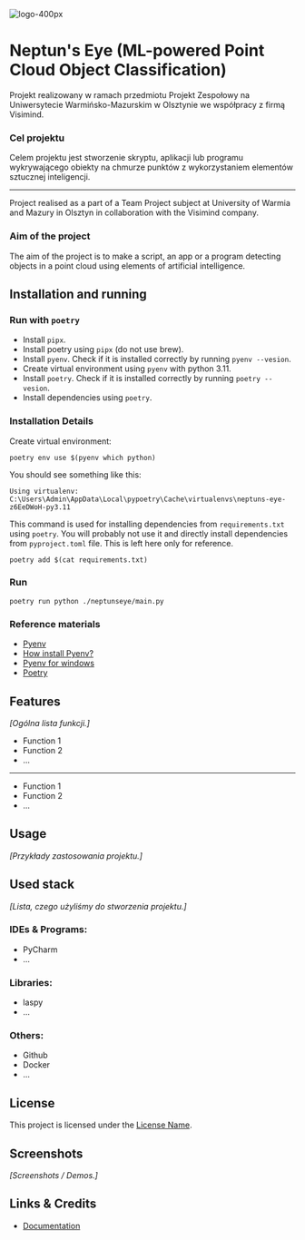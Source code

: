 ![logo-400px](https://github.com/KTFish/neptuns-eye/blob/main/neptuns-eyes-logo-400px.svg)

# Neptun's Eye (ML-powered Point Cloud Object Classification)

Projekt realizowany w ramach przedmiotu Projekt Zespołowy na Uniwersytecie Warmińsko-Mazurskim w Olsztynie we współpracy
z firmą Visimind.

### Cel projektu

Celem projektu jest stworzenie skryptu, aplikacji lub programu wykrywającego obiekty na chmurze punktów z wykorzystaniem
elementów sztucznej inteligencji.


<hr>
Project realised as a part of a Team Project subject at University of Warmia and Mazury in Olsztyn in collaboration with the Visimind company.

### Aim of the project

The aim of the project is to make a script, an app or a program detecting objects in a point cloud using elements of
artificial intelligence.

## Installation and running

### Run with `poetry`

- Install `pipx`.
- Install poetry using `pipx` (do not use brew).
- Install `pyenv`. Check if it is installed correctly by running `pyenv --vesion`.
- Create virtual environment using `pyenv` with python 3.11.
- Install `poetry`. Check if it is installed correctly by running `poetry --vesion`.
- Install dependencies using `poetry`.

### Installation Details

Create virtual environment:

```commandline
poetry env use $(pyenv which python)
```

You should see something like this:

```commandline
Using virtualenv: C:\Users\Admin\AppData\Local\pypoetry\Cache\virtualenvs\neptuns-eye-z6EeDWoH-py3.11
```

This command is used for installing dependencies from `requirements.txt` using `poetry`. You will probably not use it
and directly install dependencies from `pyproject.toml` file. This is left here only for reference.

```commandline
poetry add $(cat requirements.txt)
```

### Run
```commandline
poetry run python ./neptunseye/main.py
```


### Reference materials

- [Pyenv](https://realpython.com/intro-to-pyenv/#why-use-pyenv)
- [How install Pyenv?](https://k0nze.dev/posts/install-pyenv-venv-vscode/)
- [Pyenv for windows](https://github.com/pyenv-win/pyenv-win)
- [Poetry](https://realpython.com/dependency-management-python-poetry/#add-poetry-to-an-existing-project)

## Features

*[Ogólna lista funkcji.]*

- Function 1
- Function 2
- ...

<hr>

- Function 1
- Function 2
- ...

## Usage

*[Przykłady zastosowania projektu.]*

## Used stack

*[Lista, czego użyliśmy do stworzenia projektu.]*

### IDEs & Programs:

- PyCharm
- ...

### Libraries:

- laspy
- ...

### Others:

- Github
- Docker
- ...

## License

This project is licensed under the [License Name](link).

## Screenshots

*[Screenshots / Demos.]*

## Links & Credits

- [Documentation](...)


